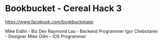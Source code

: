 Bookbucket - Cereal Hack 3
============
https://www.facebook.com/bookbucketapp

Mike Eidlin - Biz Dev
Raymond Lau - Backend Programmer
Igor Chebotarev - Designer
Mike Odin - iOS Programmer
